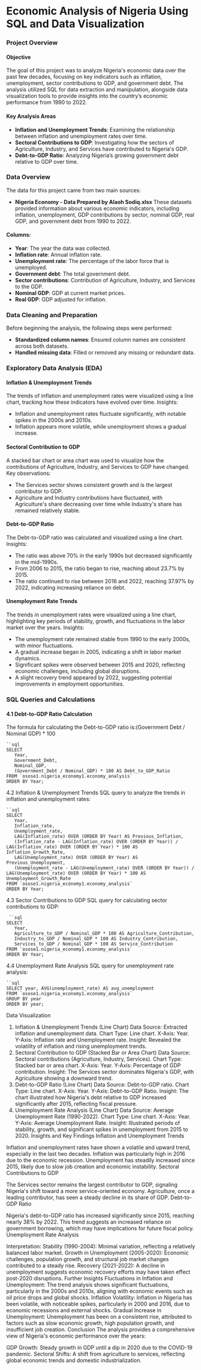 # Economic Analysis of Nigeria Using SQL and Data Visualization  

### Project Overview

#### Objective
The goal of this project was to analyze Nigeria's economic data over the past few decades, focusing on key indicators such as inflation, unemployment, sector contributions to GDP, and government debt. The analysis utilized SQL for data extraction and manipulation, alongside data visualization tools to provide insights into the country’s economic performance from 1990 to 2022.

#### Key Analysis Areas
- **Inflation and Unemployment Trends**: Examining the relationship between inflation and unemployment rates over time.
- **Sectoral Contributions to GDP**: Investigating how the sectors of Agriculture, Industry, and Services have contributed to Nigeria's GDP.
- **Debt-to-GDP Ratio**: Analyzing Nigeria’s growing government debt relative to GDP over time.

### Data Overview

The data for this project came from two main sources:

- **Nigeria Economy - Data Prepared by Alaoh Sodiq.xlsx**
  These datasets provided information about various economic indicators, including inflation, unemployment, GDP contributions by sector, nominal GDP, real GDP, and government debt from 1990 to 2022.

#### Columns:
- **Year**: The year the data was collected.
- **Inflation rate**: Annual inflation rate.
- **Unemployment rate**: The percentage of the labor force that is unemployed.
- **Government debt**: The total government debt.
- **Sector contributions**: Contribution of Agriculture, Industry, and Services to the GDP.
- **Nominal GDP**: GDP at current market prices.
- **Real GDP**: GDP adjusted for inflation.

### Data Cleaning and Preparation
Before beginning the analysis, the following steps were performed:
- **Standardized column names**: Ensured column names are consistent across both datasets.
- **Handled missing data**: Filled or removed any missing or redundant data.

### Exploratory Data Analysis (EDA)

#### Inflation & Unemployment Trends
The trends of inflation and unemployment rates were visualized using a line chart, tracking how these indicators have evolved over time. Insights:
- Inflation and unemployment rates fluctuate significantly, with notable spikes in the 2000s and 2010s.
- Inflation appears more volatile, while unemployment shows a gradual increase.

#### Sectoral Contribution to GDP
A stacked bar chart or area chart was used to visualize how the contributions of Agriculture, Industry, and Services to GDP have changed. Key observations:
- The Services sector shows consistent growth and is the largest contributor to GDP.
- Agriculture and Industry contributions have fluctuated, with Agriculture's share decreasing over time while Industry's share has remained relatively stable.

#### Debt-to-GDP Ratio
The Debt-to-GDP ratio was calculated and visualized using a line chart. Insights:
- The ratio was above 70% in the early 1990s but decreased significantly in the mid-1990s.
- From 2006 to 2015, the ratio began to rise, reaching about 23.7% by 2015.
- The ratio continued to rise between 2016 and 2022, reaching 37.97% by 2022, indicating increasing reliance on debt.

#### Unemployment Rate Trends
The trends in unemployment rates were visualized using a line chart, highlighting key periods of stability, growth, and fluctuations in the labor market over the years. Insights:
- The unemployment rate remained stable from 1990 to the early 2000s, with minor fluctuations.
- A gradual increase began in 2005, indicating a shift in labor market dynamics.
- Significant spikes were observed between 2015 and 2020, reflecting economic challenges, including global disruptions.
- A slight recovery trend appeared by 2022, suggesting potential improvements in employment opportunities.

### SQL Queries and Calculations

#### 4.1 Debt-to-GDP Ratio Calculation
The formula for calculating the Debt-to-GDP ratio is:(Government Debt / Nominal GDP) * 100

    ``sql
    SELECT
       Year,
       Government_Debt,
       Nominal_GDP,
       (Government_Debt / Nominal_GDP) * 100 AS Debt_to_GDP_Ratio
    FROM `osose1.nigeria_economy1.economy_analysis`
    ORDER BY Year;

4.2 Inflation & Unemployment Trends
SQL query to analyze the trends in inflation and unemployment rates:

    ``sql
    SELECT
       Year,
       Inflation_rate,
       Unemployment_rate,
       LAG(Inflation_rate) OVER (ORDER BY Year) AS Previous_Inflation,
       (Inflation_rate - LAG(Inflation_rate) OVER (ORDER BY Year)) / LAG(Inflation_rate) OVER (ORDER BY Year) * 100 AS Inflation_Growth_Rate,
       LAG(Unemployment_rate) OVER (ORDER BY Year) AS Previous_Unemployment,
       (Unemployment_rate - LAG(Unemployment_rate) OVER (ORDER BY Year)) / LAG(Unemployment_rate) OVER (ORDER BY Year) * 100 AS Unemployment_Growth_Rate
    FROM `osose1.nigeria_economy1.economy_analysis`
    ORDER BY Year;

4.3 Sector Contributions to GDP
SQL query for calculating sector contributions to GDP:

     ``sql
    SELECT
       Year,
       Agriculture_to_GDP / Nominal_GDP * 100 AS Agriculture_Contribution,
       Industry_to_GDP / Nominal_GDP * 100 AS Industry_Contribution,
       Services_to_GDP / Nominal_GDP * 100 AS Service_Contribution
    FROM `osose1.nigeria_economy1.economy_analysis`
    ORDER BY Year;

4.4 Unemployment Rate Analysis
SQL query for unemployment rate analysis:

    ``sql
    SELECT year, AVG(unemployment_rate) AS avg_unemployment
    FROM `osose1.nigeria_economy1.economy_analysis`
    GROUP BY year
    ORDER BY year;

    
Data Visualization
1. Inflation & Unemployment Trends (Line Chart)
Data Source: Extracted inflation and unemployment data.
Chart Type: Line chart.
X-Axis: Year.
Y-Axis: Inflation rate and Unemployment rate.
Insight: Revealed the volatility of inflation and rising unemployment trends.
2. Sectoral Contribution to GDP (Stacked Bar or Area Chart)
Data Source: Sectoral contributions (Agriculture, Industry, Services).
Chart Type: Stacked bar or area chart.
X-Axis: Year.
Y-Axis: Percentage of GDP contribution.
Insight: The Services sector dominates Nigeria's GDP, with Agriculture showing a downward trend.
3. Debt-to-GDP Ratio (Line Chart)
Data Source: Debt-to-GDP ratio.
Chart Type: Line chart.
X-Axis: Year.
Y-Axis: Debt-to-GDP Ratio.
Insight: The chart illustrated how Nigeria's debt relative to GDP increased significantly after 2015, reflecting fiscal pressure.
4. Unemployment Rate Analysis (Line Chart)
Data Source: Average Unemployment Rate (1990-2022).
Chart Type: Line chart.
X-Axis: Year.
Y-Axis: Average Unemployment Rate.
Insight: Illustrated periods of stability, growth, and significant spikes in unemployment from 2015 to 2020.
Insights and Key Findings
Inflation and Unemployment Trends

Inflation and unemployment rates have shown a volatile and upward trend, especially in the last two decades.
Inflation was particularly high in 2016 due to the economic recession.
Unemployment has steadily increased since 2015, likely due to slow job creation and economic instability.
Sectoral Contributions to GDP

The Services sector remains the largest contributor to GDP, signaling Nigeria's shift toward a more service-oriented economy.
Agriculture, once a leading contributor, has seen a steady decline in its share of GDP.
Debt-to-GDP Ratio

Nigeria's debt-to-GDP ratio has increased significantly since 2015, reaching nearly 38% by 2022.
This trend suggests an increased reliance on government borrowing, which may have implications for future fiscal policy.
Unemployment Rate Analysis

Interpretation:
Stability (1990-2004): Minimal variation, reflecting a relatively balanced labor market.
Growth in Unemployment (2005-2020): Economic challenges, population growth, and structural job market changes contributed to a steady rise.
Recovery (2021-2022): A decline in unemployment suggests economic recovery efforts may have taken effect post-2020 disruptions.
Further Insights
Fluctuations in Inflation and Unemployment: The trend analysis shows significant fluctuations, particularly in the 2000s and 2010s, aligning with economic events such as oil price drops and global shocks.
Inflation Volatility: Inflation in Nigeria has been volatile, with noticeable spikes, particularly in 2000 and 2016, due to economic recessions and external shocks.
Gradual Increase in Unemployment: Unemployment has been on a consistent rise, attributed to factors such as slow economic growth, high population growth, and insufficient job creation.
Conclusion
The analysis provides a comprehensive view of Nigeria's economic performance over the years:

GDP Growth: Steady growth in GDP until a dip in 2020 due to the COVID-19 pandemic.
Sectoral Shifts: A shift from agriculture to services, reflecting global economic trends and domestic industrialization.
